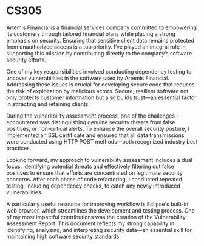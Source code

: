 # CS305

Artemis Financial is a financial services company committed to empowering its customers through tailored financial plans while placing a strong emphasis on security. Ensuring that sensitive client data remains protected from unauthorized access is a top priority. I’ve played an integral role in supporting this mission by contributing directly to the company’s software security efforts.

One of my key responsibilities involved conducting dependency testing to uncover vulnerabilities in the software used by Artemis Financial. Addressing these issues is crucial for developing secure code that reduces the risk of exploitation by malicious actors. Secure, resilient software not only protects customer information but also builds trust—an essential factor in attracting and retaining clients.

During the vulnerability assessment process, one of the challenges I encountered was distinguishing genuine security threats from false positives, or non-critical alerts. To enhance the overall security posture, I implemented an SSL certificate and ensured that all data transmissions were conducted using HTTP POST methods—both recognized industry best practices.

Looking forward, my approach to vulnerability assessment includes a dual focus: identifying potential threats and effectively filtering out false positives to ensure that efforts are concentrated on legitimate security concerns. After each phase of code refactoring, I conducted repeated testing, including dependency checks, to catch any newly introduced vulnerabilities.

A particularly useful resource for improving workflow is Eclipse's built-in web browser, which streamlines the development and testing process. One of my most impactful contributions was the creation of the Vulnerability Assessment Report. This document reflects my strong capability in identifying, analyzing, and interpreting security data—an essential skill for maintaining high software security standards.
